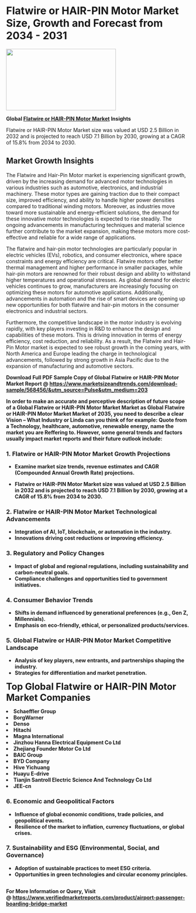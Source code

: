 <H1>Flatwire or HAIR-PIN Motor Market Size, Growth and Forecast from 2034 - 2031</H1><img class="aligncenter size-medium wp-image-584254" src="https://thirdeyenews.in/wp-content/uploads/2034/09/Global-Market-Research-300x168.jpeg" alt="" width="300" height="168" /><p><strong>Global&nbsp;<a href="https://www.marketsizeandtrends.com/download-sample/568456/&amp;utm_source=Pulse&amp;utm_medium=203">Flatwire or HAIR-PIN Motor Market</a> Insights</strong></p><p>Flatwire or HAIR-PIN Motor Market size was valued at USD 2.5 Billion in 2032 and is projected to reach USD 7.1 Billion by 2030, growing at a CAGR of 15.8% from 2034 to 2030.</p><p><h2>Market Growth Insights</h2> <p>The Flatwire and Hair-Pin Motor market is experiencing significant growth, driven by the increasing demand for advanced motor technologies in various industries such as automotive, electronics, and industrial machinery. These motor types are gaining traction due to their compact size, improved efficiency, and ability to handle higher power densities compared to traditional winding motors. Moreover, as industries move toward more sustainable and energy-efficient solutions, the demand for these innovative motor technologies is expected to rise steadily. The ongoing advancements in manufacturing techniques and material science further contribute to the market expansion, making these motors more cost-effective and reliable for a wide range of applications.</p> <p><strong></strong></p> <p>The flatwire and hair-pin motor technologies are particularly popular in electric vehicles (EVs), robotics, and consumer electronics, where space constraints and energy efficiency are critical. Flatwire motors offer better thermal management and higher performance in smaller packages, while hair-pin motors are renowned for their robust design and ability to withstand higher temperatures and operational stresses. As global demand for electric vehicles continues to grow, manufacturers are increasingly focusing on optimizing these motors for automotive applications. Additionally, advancements in automation and the rise of smart devices are opening up new opportunities for both flatwire and hair-pin motors in the consumer electronics and industrial sectors.</p> <p>Furthermore, the competitive landscape in the motor industry is evolving rapidly, with key players investing in R&D to enhance the design and capabilities of these motors. This is driving innovation in terms of energy efficiency, cost reduction, and reliability. As a result, the Flatwire and Hair-Pin Motor market is expected to see robust growth in the coming years, with North America and Europe leading the charge in technological advancements, followed by strong growth in Asia Pacific due to the expansion of manufacturing and automotive sectors.</p> <p><strong></p><p><span class=""><strong>Download Full PDF Sample Copy of Global Flatwire or HAIR-PIN Motor Market Report</strong> @ <a href="https://www.marketsizeandtrends.com/download-sample/568456/&amp;utm_source=Pulse&amp;utm_medium=203" target="_blank">https://www.marketsizeandtrends.com/download-sample/568456/&amp;utm_source=Pulse&amp;utm_medium=203</a></span></p><p>In order to make an accurate and perceptive description of future scope of a Global&nbsp;Flatwire or HAIR-PIN Motor Market Market as Global&nbsp;Flatwire or HAIR-PIN Motor Market Market of 2035, you need to describe a clear Vision &ndash; What Industry or Linda can you think of for example: Quote from a Technology, healthcare, automotive, renewable energy, name the market you are Reffering to. However, some general trends and factors usually impact market reports and their future outlook include:</p><h3>1.&nbsp;<strong>Flatwire or HAIR-PIN Motor Market Growth Projections</strong></h3><ul><li>Examine market size trends, revenue estimates and CAGR (Compounded Annual Growth Rate) projections.</li><li><p>Flatwire or HAIR-PIN Motor Market size was valued at USD 2.5 Billion in 2032 and is projected to reach USD 7.1 Billion by 2030, growing at a CAGR of 15.8% from 2034 to 2030.</p></li></ul><h3>2.&nbsp;<strong>Flatwire or HAIR-PIN Motor Market Technological Advancements</strong></h3><ul><li>Integration of AI, IoT, blockchain, or automation in the industry.</li><li>Innovations driving cost reductions or improving efficiency.</li></ul><h3>3.&nbsp;<strong>Regulatory and Policy Changes</strong></h3><ul><li>Impact of global and regional regulations, including sustainability and carbon-neutral goals.</li><li>Compliance challenges and opportunities tied to government initiatives.</li></ul><h3>4.&nbsp;<strong>Consumer Behavior Trends</strong></h3><ul><li>Shifts in demand influenced by generational preferences (e.g., Gen Z, Millennials).</li><li>Emphasis on eco-friendly, ethical, or personalized products/services.</li></ul><h3>5.&nbsp;<strong>Global Flatwire or HAIR-PIN Motor Market Competitive Landscape</strong></h3><ul><li>Analysis of key players, new entrants, and partnerships shaping the industry.</li><li>Strategies for differentiation and market penetration.</li></ul><p data-pm-slice="1 1 []"><span style="color: inherit; font-family: inherit; font-size: 25px;">Top Global Flatwire or HAIR-PIN Motor Market Companies</span></p><div class="" data-test-id=""><p><li>Schaeffler Group</li><li> BorgWarner</li><li> Denso</li><li> Hitachi</li><li> Magna International</li><li> Jinzhou Hanna Electrical Equipment Co Ltd</li><li> Zhejiang Founder Motor Co Ltd</li><li> BAIC Group</li><li> BYD Company</li><li> Hive Yichuang</li><li> Huayu E-drive</li><li> Tianjin Santroll Electric Science And Technology Co Ltd</li><li> JEE-cn</li></p></div><h3>6.&nbsp;<strong>Economic and Geopolitical Factors</strong></h3><ul><li>Influence of global economic conditions, trade policies, and geopolitical events.</li><li>Resilience of the market to inflation, currency fluctuations, or global crises.</li></ul><h3>7.&nbsp;<strong>Sustainability and ESG (Environmental, Social, and Governance)</strong></h3><ul><li>Adoption of sustainable practices to meet ESG criteria.</li><li>Opportunities in green technologies and circular economy principles.</li></ul><h2><strong style="font-size: 14px;">For More Information or Query, Visit @&nbsp;</strong><a style="background-color: #ffffff; font-size: 14px;" href="https://www.marketsizeandtrends.com/report/flatwire-or-hair-pin-motor-market/" target="_blank">https://www.verifiedmarketreports.com/product/airport-passenger-boarding-bridge-market</a></h2>
